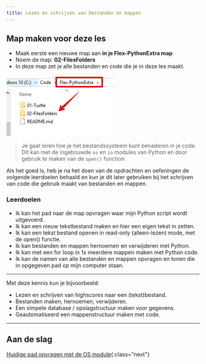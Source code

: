 ```yaml
---
title: Lezen en schrijven van bestanden en mappen
---
```


## Map maken voor deze les
* Maak eerste een nieuwe map aan **in je Flex-PythonExtra map**
* Noem de map: **02-FilesFolders**
* In deze map zet je alle bestanden en code die je in deze les maakt.

![](new-folder.png)


> Je gaat leren hoe je het bestandssysteem kunt benaderen in je code.
Dit kan met de ingebouwde `os` en `io` modules van Python en door gebruik te maken van de `open()` function. 

Als het goed is, heb je na het doen van de opdrachten en oefeningen de volgende leerdoelen behaald en kun je dit later gebruiken bij het schrijven van code die gebruik maakt van bestanden en mappen.

### Leerdoelen
* Ik kan het pad naar de map opvragen waar mijn Python script wordt uitgevoerd.
* Ik kan een nieuw tekstbestand maken en hier een eigen tekst in zetten.
* Ik kan een tekst bestand openen in read-only (alleen-lezen) mode, met de open() functie. 
* Ik kan bestanden en mappen hernoemen en verwijderen met Python.
* Ik kan met een for loop in 1x meerdere mappen maken met Python code.
* Ik kan de namen van alle bestanden en mappen opvragen en tonen die in opgegeven pad op mijn computer staan.

---

Met deze kennis kun je bijvoorbeeld:
- Lezen en schrijven van highscores naar een (tekst)bestand.
- Bestanden maken, hernoemen, verwijderen. 
- Een simpele database / opslagstructuur maken voor gegevens.
- Geautomatiseerd een mappenstructuur maken met code.

---

## Aan de slag
[Huidige pad opvragen met de OS module](01-os-module){:class="next"}


